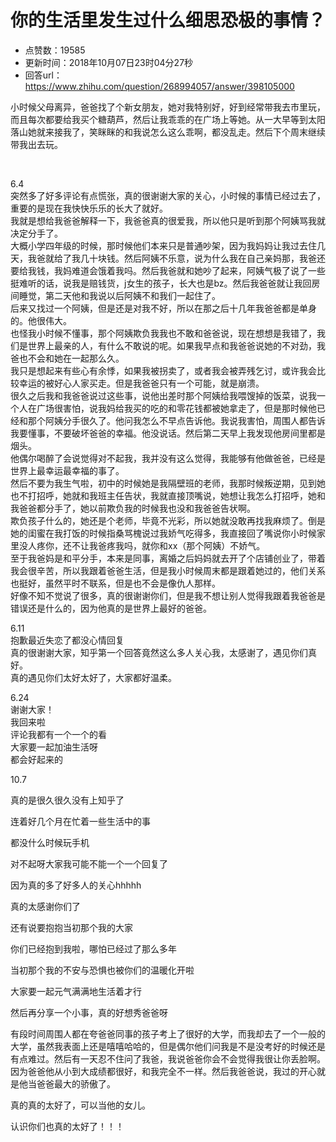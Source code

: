 # 你的生活里发生过什么细思恐极的事情？
- 点赞数：19585
- 更新时间：2018年10月07日23时04分27秒
- 回答url：https://www.zhihu.com/question/268994057/answer/398105000
<body>
 <p data-pid="QiuDm_CJ">小时候父母离异，爸爸找了个新女朋友，她对我特别好，好到经常带我去市里玩，而且每次都要给我买个糖葫芦，然后让我乖乖的在广场上等她。从一大早等到太阳落山她就来接我了，笑眯眯的和我说怎么这么乖啊，都没乱走。然后下个周末继续带我出去玩。</p>
 <p class="ztext-empty-paragraph"><br></p>
 <p data-pid="eBqgnz3y">6.4<br>
  突然多了好多评论有点慌张，真的很谢谢大家的关心，小时候的事情已经过去了，重要的是现在我快快乐乐的长大了就好。<br>
  我就是想给我爸爸解释一下，我爸爸真的很爱我，所以他只是听到那个阿姨骂我就决定分手了。<br>
  大概小学四年级的时候，那时候他们本来只是普通吵架，因为我妈妈让我过去住几天，我爸就给了我几十块钱。然后阿姨不乐意，说为什么我在自己亲妈那，我爸还要给我钱，我妈难道会饿着我吗。然后我爸就和她吵了起来，阿姨气极了说了一些挺难听的话，说我是赔钱货，j女生的孩子，长大也是bz。然后我爸爸就让我回房间睡觉，第二天他和我说以后阿姨不和我们一起住了。<br>
  后来又找过一个阿姨，但是还是对我不好，所以在那之后十几年我爸爸都是单身的。他很伟大。<br>
  也怪我小时候不懂事，那个阿姨欺负我我也不敢和爸爸说，现在想想是我错了，我们是世界上最亲的人，有什么不敢说的呢。如果我早点和我爸爸说她的不对劲，我爸也不会和她在一起那么久。<br>
  我只是想起来有些心有余悸，如果我被拐卖了，或者我会被弄残乞讨，或许我会比较幸运的被好心人家买走。但是我爸爸只有一个可能，就是崩溃。<br>
  很久之后我和我爸爸说过这些事，说他出差时那个阿姨给我喂馊掉的饭菜，说我一个人在广场很害怕，说我妈给我买的吃的和零花钱都被她拿走了，但是那时候他已经和那个阿姨分手很久了。他问我怎么不早点告诉他。我说我害怕，周围人都告诉我要懂事，不要破坏爸爸的幸福。他没说话。然后第二天早上我发现他房间里都是烟头。<br>
  他偶尔喝醉了会说觉得对不起我，我并没有这么觉得，我能够有他做爸爸，已经是世界上最幸运最幸福的事了。<br>
  然后不要为我生气啦，初中的时候她是我隔壁班的老师，我那时候叛逆期，见到她也不打招呼，她就和我班主任告状，我就直接顶嘴说，她想让我怎么打招呼，她和我爸爸都分手了，她以前欺负我的时候我也没和我爸爸告状啊。<br>
  欺负孩子什么的，她还是个老师，毕竟不光彩，所以她就没敢再找我麻烦了。倒是她的闺蜜在我打饭的时候指桑骂槐说过我娇气吃得多，我直接回了嘴说你小时候家里没人疼你，还不让我爸疼我吗，就你和xx（那个阿姨）不娇气。<br>
  至于我爸妈是和平分手，本来是同事，离婚之后妈妈就去开了个店铺创业了，带着我会很辛苦，所以我跟着爸爸生活，但是我小时候周末都是跟着她过的，他们关系也挺好，虽然平时不联系，但是也不会是像仇人那样。<br>
  好像不知不觉说了很多，真的很谢谢你们，但是我不想让别人觉得我跟着我爸爸是错误还是什么的，因为他真的是世界上最好的爸爸。</p>
 <p data-pid="ME0YDOv3">6.11<br>
  抱歉最近失恋了都没心情回复 <br>
  真的很谢谢大家，知乎第一个回答竟然这么多人关心我，太感谢了，遇见你们真好。<br>
  真的遇见你们太好太好了，大家都好温柔。</p>
 <p data-pid="h6BlUOAN">6.24<br>
  谢谢大家！<br>
  我回来啦<br>
  评论我都有一个一个的看<br>
  大家要一起加油生活呀<br>
  都会好起来的</p>
 <p data-pid="Dn2lNwWS">10.7</p>
 <p data-pid="WtRACqjS">真的是很久很久没有上知乎了</p>
 <p data-pid="ANQbY-a1">连着好几个月在忙着一些生活中的事</p>
 <p data-pid="mAVoYwbt">都没什么时候玩手机</p>
 <p data-pid="p42W0oAC">对不起呀大家我可能不能一个一个回复了</p>
 <p data-pid="5ljgy9Az">因为真的多了好多人的关心hhhhh</p>
 <p data-pid="Qsi82Hxo">真的太感谢你们了</p>
 <p data-pid="V8trnB4l">还有说要抱抱当初那个我的大家</p>
 <p data-pid="qQ8P4fKC">你们已经抱到我啦，哪怕已经过了那么多年</p>
 <p data-pid="sNp4vSf_">当初那个我的不安与恐惧也被你们的温暖化开啦</p>
 <p data-pid="rEkjuoL1">大家要一起元气满满地生活着才行</p>
 <p data-pid="sTOOkzK-">然后再分享一个小事，真的好想秀爸爸呀</p>
 <p data-pid="ohYG9GxT">有段时间周围人都在夸爸爸同事的孩子考上了很好的大学，而我却去了一个一般的大学，虽然我表面上还是嘻嘻哈哈的，但是偶尔他们问我是不是没考好的时候还是有点难过。然后有一天忍不住问了我爸，我说爸爸你会不会觉得我很让你丢脸啊。因为爸爸他从小到大成绩都很好，和我完全不一样。然后我爸爸说，我过的开心就是他当爸爸最大的骄傲了。</p>
 <p data-pid="AsMxceJl">真的真的太好了，可以当他的女儿。</p>
 <p data-pid="mRTL92Pp">认识你们也真的太好了！！！</p>
 <p></p>
</body>